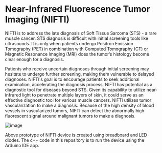 # Near-Infrared Fluorescence Tumor Imaging (NIFTI)

NIFTI is to address the late diagnosis of Soft Tissue Sarcoma (STS) - a rare muscle cancer. STS diagnosis is difficult with initial screening tools like ultrasounds. It is only when patients undergo Positron Emission Tomography (PET) in combination with Computed Tomography (CT) or Magnetic Resonance Imaging (MRI) does the tumor’s histology become clear enough for a diagnosis.
					
Patients who receive uncertain diagnoses through initial screening may hesitate to undergo further screening, making them vulnerable to delayed diagnoses. NIFTI's goal is to encourage patients to seek additional examination, accelerating the diagnosis process. NIFTI has potential as a diagnostic tool for diseases beyond STS. Given its capability to utilize near-infrared light to penetrate multiple layers of skin, it could serve as an effective diagnostic tool for various muscle cancers. NIFTI utilizes tumor vascularization to make a diagnosis. Because of the high density of blood vessels in vascularized tumors, NIFTI can detect the abnormally high fluorescent signal around malignant tumors to make a diagnosis. 

![image](https://github.com/eugenieC/NIFTI/assets/40417846/405f3e56-9bac-4004-a6a9-68679af3294d)

Above prototype of NIFTI device is created using breadboard and LED diodes. The c++ code in this repository is to run the device using the Arduino IDE app.


